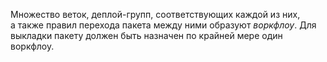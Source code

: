 
Множество веток, деплой-групп, соответствующих каждой из них, а также правил перехода пакета между ними образуют _воркфлоу_. Для выкладки пакету должен быть назначен по крайней мере один воркфлоу.
